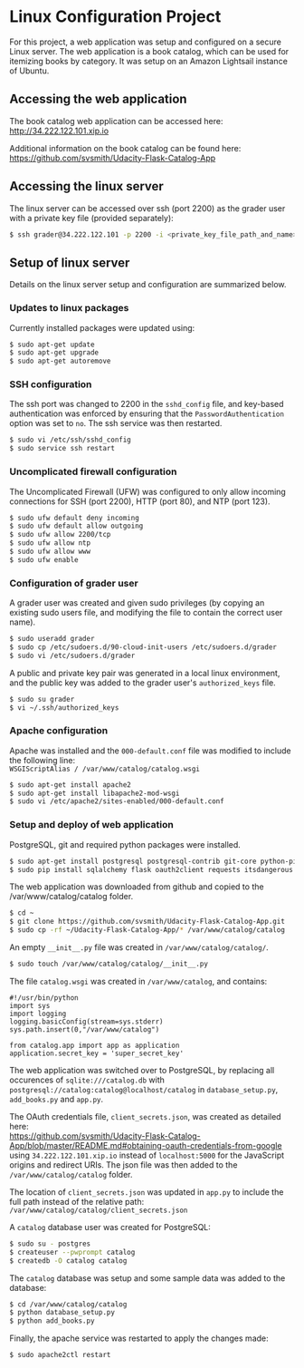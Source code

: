 # Linux Configuration Project

For this project, a web application was setup and configured on a secure Linux server. The web application is a book catalog, which can be used for itemizing books by category. It was setup on an Amazon Lightsail instance of Ubuntu.

## Accessing the web application

The book catalog web application can be accessed here:
http://34.222.122.101.xip.io

Additional information on the book catalog can be found here:
https://github.com/svsmith/Udacity-Flask-Catalog-App

## Accessing the linux server

The linux server can be accessed over ssh (port 2200) as the grader user with a private key file (provided separately):
```sh
$ ssh grader@34.222.122.101 -p 2200 -i <private_key_file_path_and_name>
```

## Setup of linux server

Details on the linux server setup and configuration are summarized below.

### Updates to linux packages

Currently installed packages were updated using:
```sh
$ sudo apt-get update
$ sudo apt-get upgrade
$ sudo apt-get autoremove
```

### SSH configuration

The ssh port was changed to 2200 in the `sshd_config` file, and key-based authentication was enforced by ensuring that the `PasswordAuthentication` option was set to `no`. The ssh service was then restarted.
```sh
$ sudo vi /etc/ssh/sshd_config
$ sudo service ssh restart
```

### Uncomplicated firewall configuration

The Uncomplicated Firewall (UFW) was configured to only allow incoming connections for SSH (port 2200), HTTP (port 80), and NTP (port 123).
```sh
$ sudo ufw default deny incoming
$ sudo ufw default allow outgoing
$ sudo ufw allow 2200/tcp
$ sudo ufw allow ntp
$ sudo ufw allow www
$ sudo ufw enable
```

### Configuration of grader user

A grader user was created and given sudo privileges (by copying an existing sudo users file, and modifying the file to contain the correct user name). 
```sh
$ sudo useradd grader
$ sudo cp /etc/sudoers.d/90-cloud-init-users /etc/sudoers.d/grader
$ sudo vi /etc/sudoers.d/grader
```

A public and private key pair was generated in a local linux environment, and the public key was added to the grader user's `authorized_keys` file.
```sh
$ sudo su grader
$ vi ~/.ssh/authorized_keys
```

### Apache configuration

Apache was installed and the `000-default.conf` file was modified to include the following line:  
```WSGIScriptAlias / /var/www/catalog/catalog.wsgi```

```sh
$ sudo apt-get install apache2
$ sudo apt-get install libapache2-mod-wsgi
$ sudo vi /etc/apache2/sites-enabled/000-default.conf
```

### Setup and deploy of web application

PostgreSQL, git and required python packages were installed.
```sh
$ sudo apt-get install postgresql postgresql-contrib git-core python-pip
$ sudo pip install sqlalchemy flask oauth2client requests itsdangerous click jinja2 werkzeug cli json psycopg2 six httplib2 urllib3 chardet certifi idna
```

The web application was downloaded from github and copied to the /var/www/catalog/catalog folder.
```sh
$ cd ~
$ git clone https://github.com/svsmith/Udacity-Flask-Catalog-App.git
$ sudo cp -rf ~/Udacity-Flask-Catalog-App/* /var/www/catalog/catalog
```

An empty `__init__.py` file was created in `/var/www/catalog/catalog/`.
```sh
$ sudo touch /var/www/catalog/catalog/__init__.py
```

The file `catalog.wsgi` was created in `/var/www/catalog`, and contains:  
```
#!/usr/bin/python
import sys
import logging
logging.basicConfig(stream=sys.stderr)
sys.path.insert(0,"/var/www/catalog")

from catalog.app import app as application
application.secret_key = 'super_secret_key'
```

The web application was switched over to PostgreSQL, by replacing all occurences of `sqlite:///catalog.db` with `postgresql://catalog:catalog@localhost/catalog` in `database_setup.py`, `add_books.py` and `app.py`. 

The OAuth credentials file, `client_secrets.json`, was created as detailed here:  
https://github.com/svsmith/Udacity-Flask-Catalog-App/blob/master/README.md#obtaining-oauth-credentials-from-google  
using `34.222.122.101.xip.io` instead of `localhost:5000` for the JavaScript origins and redirect URIs. The json file was then added to the `/var/www/catalog/catalog` folder. 

The location of `client_secrets.json` was updated in `app.py` to include the full path instead of the relative path:  
`/var/www/catalog/catalog/client_secrets.json`

A `catalog` database user was created for PostgreSQL:
```sh
$ sudo su - postgres
$ createuser --pwprompt catalog
$ createdb -O catalog catalog
```

The `catalog` database was setup and some sample data was added to the database:
```sh
$ cd /var/www/catalog/catalog
$ python database_setup.py
$ python add_books.py
```

Finally, the apache service was restarted to apply the changes made:
```sh
$ sudo apache2ctl restart
```

